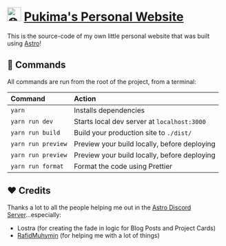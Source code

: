 # <img src="public/favicon.ico" height="32px" alt="🌐" /> [Pukima's Personal Website](https://pukima.site)

This is the source-code of my own little personal website that was built using [Astro](https://astro.build)!

## 🧞 Commands

All commands are run from the root of the project, from a terminal:

| Command            | Action                                       |
| :----------------- | :------------------------------------------- |
| `yarn`             | Installs dependencies                        |
| `yarn run dev`     | Starts local dev server at `localhost:3000`  |
| `yarn run build`   | Build your production site to `./dist/`      |
| `yarn run preview` | Preview your build locally, before deploying |
| `yarn run preview` | Preview your build locally, before deploying |
| `yarn run format`  | Format the code using Prettier               |

## ❤️ Credits

Thanks a lot to all the people helping me out in the [Astro Discord Server](https://astro.build/chat)...especially:

- Lostra (for creating the fade in logic for Blog Posts and Project Cards)
- [RafidMuhymin](https://github.com/RafidMuhymin) (for helping me with a lot of things)
